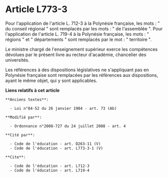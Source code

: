 # Article L773-3

Pour l'application de l'article L. 712-3 à la Polynésie française, les mots : " du conseil régional " sont remplacés par les
mots : " de l'assemblée ". Pour l'application de l'article L. 719-4 à la Polynésie française, les mots : " régions " et "
départements " sont remplacés par le mot : " territoire ". 

Le ministre chargé de l'enseignement supérieur exerce les compétences dévolues par le présent livre au recteur d'académie,
chancelier des universités. 

Les références à des dispositions législatives ne s'appliquant pas en Polynésie française sont remplacées par les références
aux dispositions, ayant le même objet, qui y sont applicables.

**Liens relatifs à cet article**

	**Anciens textes**:

	  - Loi n°84-52 du 26 janvier 1984 - art. 73 (Ab)

	**Modifié par**:

	  - Ordonnance n°2008-727 du 24 juillet 2008 - art. 4

	**Cité par**:

	  - Code de l'éducation - art. D263-11 (V)
	  - Code de l'éducation - art. L773-3-1 (V)

	**Cite**:

	  - Code de l'éducation - art. L712-3
	  - Code de l'éducation - art. L719-4
